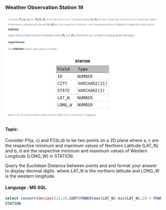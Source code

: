 ### Weather Observation Station 19

<img src="../PIc/41.png" alt="solution">


#### Topic:
Consider P1(a, c) and P2(b,d) to be two points on a 2D plane where a, c are the respective minimum and maximum values of Northern Latitude (LAT_N) and b, d are the respective minimum and maximum values of Western Longitude (LONG_W) in STATION.

Query the Euclidean Distance between points and and format your answer to display decimal digits.
where LAT_N is the northern latitude and LONG_W is the western longitude.



#### Language : MS SQL
```sql
select convert(decimal(12,4),SQRT(POWER(max(LAT_N)-min(LAT_N),2) + POWER(max(LONG_W)-min(LONG_W),2))) from
STATION
```
